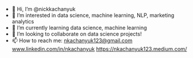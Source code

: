 - 👋 Hi, I’m @nickkachanyuk
- 👀 I’m interested in data science, machine learning, NLP, marketing analytics
- 🌱 I’m currently learning data science, machine learning
- 💞️ I’m looking to collaborate on data science projects!
- 📫 How to reach me: nkachanyuk123@gmail.com www.linkedin.com/in/nkachanyuk https://nkachanyuk123.medium.com/

<!---
nickkachanyuk/nickkachanyuk is a ✨ special ✨ repository because its `README.md` (this file) appears on your GitHub profile.
You can click the Preview link to take a look at your changes.
--->
